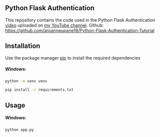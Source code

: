 ## Python Flask Authentication

This repository contains the code used in the Python Flask Authentication [video](https://www.youtube.com/watch?v=71EU8gnZqZQ) uploaded on [my YouTube channel](https://www.youtube.com/watch?v=71EU8gnZqZQ).
Github: https://github.com/arpanneupane19/Python-Flask-Authentication-Tutorial

## Installation

Use the package manager [pip](https://pip.pypa.io/en/stable/) to install the required dependencies

##### Windows:
```zsh
python -m venv venv
```
```zsh
pip install -r requirements.txt 
```

## Usage

##### Windows:
```zsh
python app.py
```